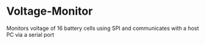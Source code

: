 # Voltage-Monitor
Monitors voltage of 16 battery cells using SPI and communicates with a host PC via a serial port
